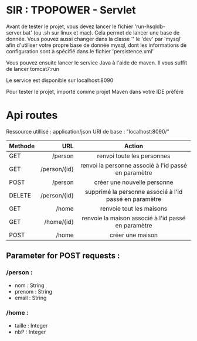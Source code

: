 # SIR : TPOPOWER - Servlet

Avant de tester le projet, vous devez lancer le fichier 'run-hsqldb-server.bat' (ou .sh sur linux et mac). Cela permet de lancer une base de donnée.
Vous pouvez aussi changer dans la classe '' le 'dev' par 'mysql' afin d'utiliser votre propre base de donnée mysql, dont les informations de configuration sont à spécifié dans le fichier 'persistence.xml'

Vous pouvez ensuite lancer le service Java à l'aide de maven. Il vous suffit de lancer tomcat7:run 

Le service est disponible sur localhost:8090

Pour tester le projet, importé comme projet Maven dans votre IDE préféré 

# Api routes

Ressource utillisé : application/json
URI de base : "localhost:8090/"


| Methode     | URL | Action   |
| :------- | ----: | :---: |
| GET    | /person  |  renvoi toute les personnes   |
| GET    | /person/{id}  |  renvoi la personne associé à l'id passé en paramètre   |
| POST    | /person  |  créer une nouvelle personne  |
| DELETE    | /person/{id}  |  supprimé la personne associé à l'id passé en paramètre   |
| GET    | /home  |  renvoie tout les maisons   |
| GET    | /home/{id}  |  renvoie la maison associé à l'id passé en paramètre   |
| POST    | /home  |  créer une maison  |


## Parameter for POST requests :

 ### /person : 
 
 - nom : String
 - prenom : String
 - email  : String


 ### /home : 
 
 - taille : Integer
 - nbP : Integer
